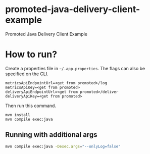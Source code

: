 # promoted-java-delivery-client-example
Promoted Java Delivery Client Example

# How to run?

Create a properties file in `~/.app.properties`.  The flags can also be specified on the CLI.

```
metricsApiEndpointUrl=<get from promoted>/log
metricsApiKey=<get from promoted>
deliveryApiEndpointUrl=<get from promoted>/deliver
deliveryApiKey=<get from promoted>
```

Then run this command.
```
mvn install
mvn compile exec:java
```

## Running with additional args

```bash
mvn compile exec:java -Dexec.args="--onlyLog=false"
```